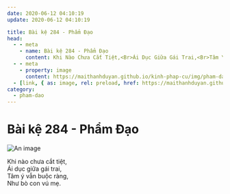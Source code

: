 ```yaml
---
date: 2020-06-12 04:10:19
update: 2020-06-12 04:10:19

title: Bài kệ 284 - Phẩm Đạo
head:
  - - meta
    - name: Bài kệ 284 - Phẩm Đạo
      content: Khi Nào Chưa Cắt Tiệt,<Br>Ái Dục Giữa Gái Trai,<Br>Tâm Ý Vẫn Buộc Ràng,<Br>Như Bò Con Vú Mẹ.<Br>
  - - meta
    - property: image
      content: https://maithanhduyan.github.io/kinh-phap-cu/img/pham-dao/pham-dao-284.jpg
  - [link, { as: image, rel: preload, href: https://maithanhduyan.github.io/kinh-phap-cu/img/pham-dao/pham-dao-284.jpg }]
category:
  - pham-dao
---
```


# Bài kệ 284 - Phẩm Đạo

![An image](/img/pham-dao/pham-dao-284.jpg)

Khi nào chưa cắt tiệt,<br>Ái dục giữa gái trai,<br>Tâm ý vẫn buộc ràng,<br>Như bò con vú mẹ.<br>
